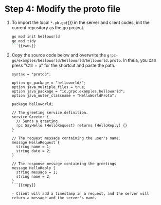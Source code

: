 # Step 4: Modify the proto file

1. To import the local `*.pb.go`{{}} in the server and client codes, init the current repository as the go project.

    ```bash
    go mod init helloworld
    go mod tidy
    ```{{exec}}

1. Copy the source code below and overwrite the `grpc-go/examples/helloworld/helloworld/helloworld.proto`. In theia, you can press "Ctrl + p" for the shortcut and paste the path.

    ```
    syntax = "proto3";

    option go_package = "helloworld/";
    option java_multiple_files = true;
    option java_package = "io.grpc.examples.helloworld";
    option java_outer_classname = "HelloWorldProto";

    package helloworld;

    // The greeting service definition.
    service Greeter {
      // Sends a greeting
      rpc SayHello (HelloRequest) returns (HelloReply) {}
    }

    // The request message containing the user's name.
    message HelloRequest {
      string name = 1;
      string date = 2;
    }

    // The response message containing the greetings
    message HelloReply {
      string message = 1;
      string name = 2;
    }
    ```{{copy}}

    - Client will add a timestamp in a request, and the server will return a message and the server's name.
